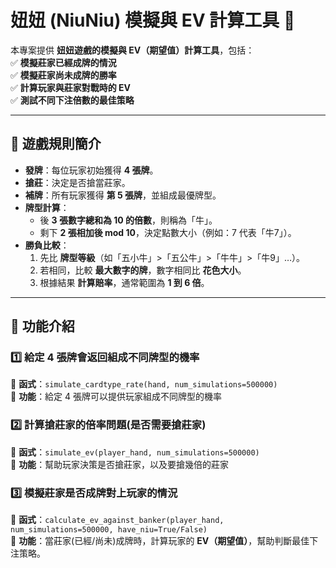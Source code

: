 # **妞妞 (NiuNiu) 模擬與 EV 計算工具 🎲**

本專案提供 **妞妞遊戲的模擬與 EV（期望值）計算工具**，包括：  
✅ **模擬莊家已經成牌的情況**  
✅ **模擬莊家尚未成牌的勝率**  
✅ **計算玩家與莊家對戰時的 EV**  
✅ **測試不同下注倍數的最佳策略**  

---

## 📖 **遊戲規則簡介**
- **發牌**：每位玩家初始獲得 **4 張牌**。  
- **搶莊**：決定是否搶當莊家。  
- **補牌**：所有玩家獲得 **第 5 張牌**，並組成最優牌型。  
- **牌型計算**：  
  - 後 **3 張數字總和為 10 的倍數**，則稱為「牛」。  
  - 剩下 **2 張相加後 mod 10**，決定點數大小（例如：7 代表「牛7」）。  
- **勝負比較**：  
  1. 先比 **牌型等級**（如「五小牛」>「五公牛」>「牛牛」>「牛9」…）。  
  2. 若相同，比較 **最大數字的牌**，數字相同比 **花色大小**。  
  3. 根據結果 **計算賠率**，通常範圍為 **1 到 6 倍**。  

---

## 🚀 **功能介紹**

### 1️⃣ **給定 4 張牌會返回組成不同牌型的機率**
📌 **函式**：`simulate_cardtype_rate(hand, num_simulations=500000)`  
📌 **功能**：給定 4 張牌可以提供玩家組成不同牌型的機率  

### 2️⃣ **計算搶莊家的倍率問題(是否需要搶莊家)**
📌 **函式**：`simulate_ev(player_hand, num_simulations=500000)`  
📌 **功能**：幫助玩家決策是否搶莊家，以及要搶幾倍的莊家

### 3️⃣ **模擬莊家是否成牌對上玩家的情況**
📌 **函式**：`calculate_ev_against_banker(player_hand, num_simulations=500000, have_niu=True/False)`  
📌 **功能**：當莊家(已經/尚未)成牌時，計算玩家的 **EV（期望值）**，幫助判斷最佳下注策略。   


